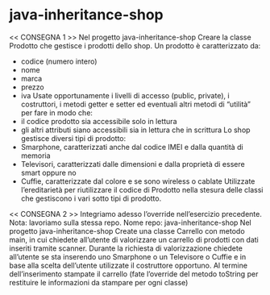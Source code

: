 # java-inheritance-shop
 

 << CONSEGNA 1 >>
Nel progetto java-inheritance-shop
Creare la classe Prodotto che gestisce i prodotti dello shop.
Un prodotto è caratterizzato da:
- codice (numero intero)
- nome
- marca
- prezzo
- iva
Usate opportunamente i livelli di accesso (public, private), i costruttori, i metodi getter e setter ed eventuali altri metodi di “utilità” per fare in modo che:
- il codice prodotto sia accessibile solo in lettura
- gli altri attributi siano accessibili sia in lettura che in scrittura
Lo shop gestisce diversi tipi di prodotto:
- Smarphone, caratterizzati anche dal codice IMEI e dalla quantità di memoria
- Televisori, caratterizzati dalle dimensioni e dalla proprietà di essere smart oppure no
- Cuffie, caratterizzate dal colore e se sono wireless o cablate
Utilizzate l’ereditarietà per riutilizzare il codice di Prodotto nella stesura delle classi che gestiscono i vari sotto tipi di prodotto.

<< CONSEGNA 2 >>
Integriamo adesso l’override nell’esercizio precedente.
Nota: lavoriamo sulla stessa repo.
Nome repo: java-inheritance-shop
Nel progetto java-inheritance-shop
Create una classe Carrello con metodo main, in cui chiedete all’utente di valorizzare un carrello di prodotti con dati inseriti tramite scanner.
Durante la richiesta di valorizzazione chiedete all’utente se sta inserendo uno Smarphone o un Televisore o Cuffie e in base alla scelta dell’utente utilizzate il costruttore opportuno.
Al termine dell’inserimento stampate il carrello (fate l’override del metodo toString per restituire le informazioni da stampare per ogni classe)